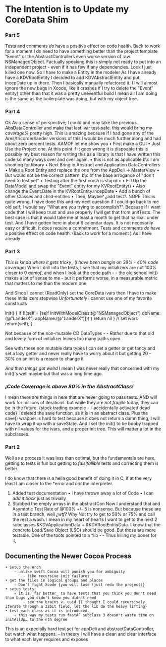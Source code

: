 # The Intention is to Update my CoreData Shim #

### Part 5 ###
Tests and comments _do_ have a positive effect on code health.
Back to work for a moment I do need to have something better than the project template "Event" or the AbstractControllers even worse version of raw NSManagedObject. Factually speaking this is simply not ready to put into an independent project - even if it has few if any dependencies. Look I just killed one now. 
So I have to make a Entity in the modeler
As I have already have a KDVRootEntity I decided to add KDVAbstractEntity and put incepDate up in there. Then I basically manually refactored it. {I will almost ignore the new bugs in Xcode, like it crashes if I try to delete the "Event" entity} other than that it was a pretty uneventful build
I mean all I am doing is the same as the boilerplate was doing, but with my object tree.


### Part 4 ###
Ok As a sense of perspective; I could and may take the previous AbsDataController and make that last ivar test-safe. this would bring my _coverage%_ pretty high. This is amazing because If I had gone any of the Ares/tricorder/lander versions of this I would be much further along and had about zero percent tests. AAMOF let me show you
• First make a GUI
	• Just Use the Project one. At this point if it goes wrong it is dispoable this is possibly my best reason for writing this as a library is that I have written this code so many ways over and over again.
  • this is not as applicable b\c I am shooting for library
• Next Bring in Abstract and Application  DataControllers
  • Make a Root Entity and replace the one from the AppDeli -> MasterView
		• But would not be the correct pattern, b\c  of the base arrogance of "don't need to test yet"
		• Testing after the first crash is stupid
		• 
	• Fill Up the DataModel and swap the "Event" entity for my KVRootEntity()
		 • Also change the Event.Date in the KVRootEntity.incepDate
		 • Add a bunch of other Classes and child-entities
• Then, Maybe? ¿add test?.
NOPE
This is quite wrong. I have done this and my next question if I could go back to me old self; I would say "What are you trying to accomplish?". Because If I want code that I will keep trust and use properly I will get that from unitTests. The best case is that it would take me at least a month to get that hairball under test. And I have gotten here in about 6 calendar days. It is not necesarily easy or dificult. It does require a commitment. Tests and comments _do_ have a positive effect on code health.
(Back to work for a moment )
As I have already
		

### Part 3 ###

_This is kinda where it gets tricky__
(*I have been bangin on 38% - 40% code coverage*) When I drill into the tests, I see that my initializers are not 100% closer to 0 _aamof_, and when I look at the code path - - the old school init() makes a lot of sense to me - but it performs worse, in a measurable metric that matters to me than the modern one

And Since I cannot {ReadOnly} set the CoreData ivars then I have to make these
Initializers stepwise
_Unfortunately_ I cannot use one of my favorite constructs

init() {
 if (!(self = [self initWithModelClass:(@"NSManagedObject") dbName:(@"LanderX") appName:(@"LanderX")])) { return nil }
 // set ivars
 return(self);
}

Not because of the non-mutable CD DataTypes - - _Rather_ due to that old and lovely form of initializer leaves too many paths open

See with these non mutable data types I can set a getter or get fancy and set a lazy getter and never really have to worry about it but getting 20 - 30% on an init is a reason to change it

_And then things got weird_
I mean I was never really that concerned with my init()'s well maybe but that was a long time ago. 
### _¡Code Coverage is above 80% in the AbstractClass!_ ###
I mean there are things in here that are never going to pass tests. AND will work for millions of iterations. but while they are _not fragile_ today, they can be in the future. {stock trading example - - accidentally activated dead code}
I deleted the save function, as it is in an abstract class. Plus the save() wrapper is hard to test because it does not return a damn thing, I will have to wrap it up with a saveState. And I set the init() to be booby trapped with nil values for the ivars, and a proper init tree. This will matter a lot in the subclasses.


### Part 2 ###
Well as a process it was less than optimal, but the fundamentals are here. getting to tests is fun but getting to _falsifallible_ tests and correcting them is better.

I do know that there is a hella good benefit of doing it in C, If at the very least I am closer to the *error and _not_ the interpreter. 
1. Added test documentation 
		• I have thrown away a lot of Code
		• I can _add it back_ just as trivially
2. Stubbed the empty arrays in the abstractCon
Now I understand that and Asymtotic Test Rate of @100% +/- 5 is nonsense. But because these are in a test branch, well _¿wtf?_ Why Not try to get to 50% or 75% and call the rest a wash. I mean in my heart of hearts I want to get to the next 2 subclasses &KDVApplicationData + &KDVRootEntityData. I know that the concrete Load/Save Object (LSO) should be good. But those are more testable. One of the toots pointed to a *lib - - Thus killing my boner for it,

## Documenting the Newer Cocoa Process ##
	• Setup the Arch
		- unlike swift Cocoa will punish you for ambiguity
			- like recursive init failures
	• get the files in logical groups and places
		- Don't fight Xcode {you will lose (just redo the project)}
	• setup tests
		- it is _far better_ to have tests that you think you don't need than bugs you didn't know you didn't need
			- see the brains v. uuid {I thought I could recursively iterate through a 32bit field, let the lib do the heavy lifting}
	• test each class as it is introduced.
		- this way my tests run fastAF subclass 3 doesn't waste time on initAllUp… to the nth degree

This is an expecially hard test set for appDeli and abstractDataController, but watch what happens. - In theory I will have a clean and clear interface to what each layer requires and exposes

